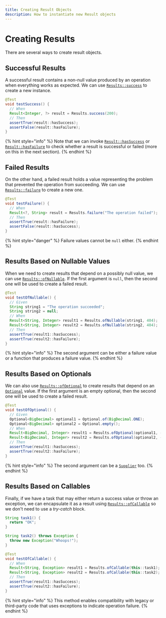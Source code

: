 ```yaml
---
title: Creating Result Objects
description: How to instantiate new Result objects
---
```


# Creating Results

There are several ways to create result objects.

## Successful Results

A successful result contains a non-null value produced by an operation when everything works as expected. We can use [`Results::success`](https://dev.leakyabstractions.com/result/javadoc/1.0.0.0/com/leakyabstractions/result/Results.html#success-S-) to create a new instance.

```java
@Test
void testSuccess() {
  // When
  Result<Integer, ?> result = Results.success(200);
  // Then
  assertTrue(result::hasSuccess);
  assertFalse(result::hasFailure);
}
```

{% hint style="info" %}
Note that we can invoke [`Result::hasSuccess`](https://dev.leakyabstractions.com/result/javadoc/1.0.0.0/com/leakyabstractions/result/Result.html#hasSuccess--) or [`Result::hasFailure`](https://dev.leakyabstractions.com/result/javadoc/1.0.0.0/com/leakyabstractions/result/Result.html#hasFailure--) to check whether a result is successful or failed (more on this in the next section).
{% endhint %}

## Failed Results

On the other hand, a failed result holds a value representing the problem that prevented the operation from succeeding. We can use [`Results::failure`](https://dev.leakyabstractions.com/result/javadoc/1.0.0.0/com/leakyabstractions/result/Results.html#failure-F-) to create a new one.

```java
@Test
void testFailure() {
  // When
  Result<?, String> result = Results.failure("The operation failed");
  // Then
  assertTrue(result::hasFailure);
  assertFalse(result::hasSuccess);
}
```

{% hint style="danger" %}
Failure values cannot be `null` either.
{% endhint %}

## Results Based on Nullable Values

When we need to create results that depend on a possibly null value, we can use [`Results::ofNullable`](https://dev.leakyabstractions.com/result/javadoc/1.0.0.0/com/leakyabstractions/result/Results.html#ofNullable-S-F-). If the first argument is `null`, then the second one will be used to create a failed result.

```java
@Test
void testOfNullable() {
  // Given
  String string1 = "The operation succeeded";
  String string2 = null;
  // When
  Result<String, Integer> result1 = Results.ofNullable(string1, 404);
  Result<String, Integer> result2 = Results.ofNullable(string2, 404);
  // Then
  assertTrue(result1::hasSuccess);
  assertTrue(result2::hasFailure);
}
```

{% hint style="info" %}
The second argument can be either a failure value or a function that produces a failure value.
{% endhint %}

## Results Based on Optionals

We can also use [`Results::ofOptional`](https://dev.leakyabstractions.com/result/javadoc/1.0.0.0/com/leakyabstractions/result/Results.html#ofOptional-java.util.Optional-F-) to create results that depend on an [`Optional`](https://docs.oracle.com/en/java/javase/21/docs/api/java.base/java/util/Optional.html) value. If the first argument is an empty optional, then the second one will be used to create a failed result.

```java
@Test
void testOfOptional() {
  // Given
  Optional<BigDecimal> optional1 = Optional.of(BigDecimal.ONE);
  Optional<BigDecimal> optional2 = Optional.empty();
  // When
  Result<BigDecimal, Integer> result1 = Results.ofOptional(optional1, -1);
  Result<BigDecimal, Integer> result2 = Results.ofOptional(optional2, -1);
  // Then
  assertTrue(result1::hasSuccess);
  assertTrue(result2::hasFailure);
}
```

{% hint style="info" %}
The second argument can be a [`Supplier`](https://docs.oracle.com/en/java/javase/21/docs/api/java.base/java/util/function/Supplier.html) too.
{% endhint %}

## Results Based on Callables

Finally, if we have a task that may either return a success value or throw an exception, we can encapsulate it as a result using [`Results::ofCallable`](https://dev.leakyabstractions.com/result/javadoc/1.0.0.0/com/leakyabstractions/result/Results.html#ofCallable-java.util.concurrent.Callable-)  so we don't need to use a _try-catch_ block.

```java
String task1() {
  return "OK";
}

String task2() throws Exception {
  throw new Exception("Whoops!");
}

@Test
void testOfCallable() {
  // When
  Result<String, Exception> result1 = Results.ofCallable(this::task1);
  Result<String, Exception> result2 = Results.ofCallable(this::task2);
  // Then
  assertTrue(result1::hasSuccess);
  assertTrue(result2::hasFailure);
}
```

{% hint style="info" %}
This method enables compatibility with legacy or third-party code that uses exceptions to indicate operation failure.
{% endhint %}
